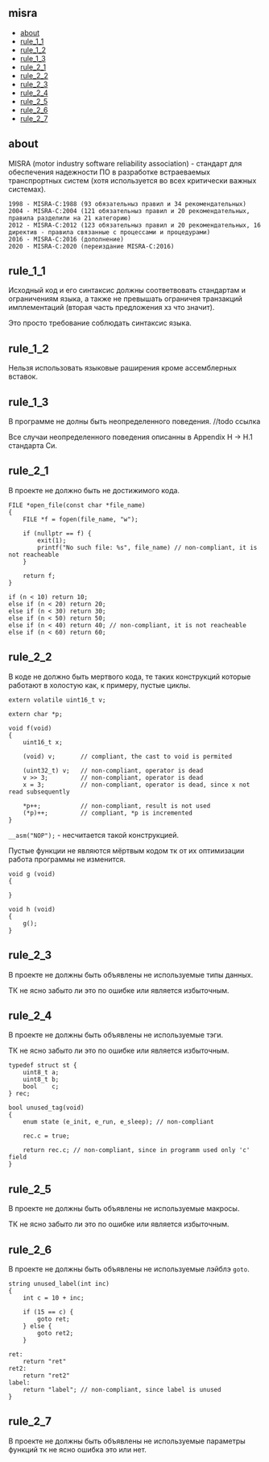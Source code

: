 ## misra

+ [about](#about)
+ [rule_1_1](#rule_1_1)
+ [rule_1_2](#rule_1_2)
+ [rule_1_3](#rule_1_3)
+ [rule_2_1](#rule_2_1)
+ [rule_2_2](#rule_2_2)
+ [rule_2_3](#rule_2_3)
+ [rule_2_4](#rule_2_4)
+ [rule_2_5](#rule_2_5)
+ [rule_2_6](#rule_2_6)
+ [rule_2_7](#rule_2_7)


## about
MISRA (motor industry software reliability association) - стандарт для обеспечения надежности ПО в разработке встраеваемых транспрортных систем (хотя используется во всех критически важных системах).

```
1998 - MISRA-C:1988 (93 обязательныз правил и 34 рекомендательных)
2004 - MISRA-C:2004 (121 обязательныз правил и 20 рекомендательных, правила разделили на 21 категорию)
2012 - MISRA-C:2012 (123 обязательныз правил и 20 рекомендательных, 16 директив - правила связанные с процессами и процедурами)
2016 - MISRA-C:2016 (дополнение)
2020 - MISRA-C:2020 (переиздание MISRA-C:2016)
```

## rule_1_1
Исходный код и его синтаксис должны соответвовать стандартам и ограничениям языка, а также не превышать ограничея транзакций имплементаций (вторая часть предложения хз что значит).

Это просто требование соблюдать синтаксис языка.

## rule_1_2
Нельзя использовать языковые раширения кроме ассемблерных вставок.

## rule_1_3
В программе не долны быть неопределенного поведения. //todo ссылка

Все случаи неопределенного поведения описанны в Appendix H -> H.1 стандарта Си.

## rule_2_1
В проекте не должно быть не достижимого кода.

```
FILE *open_file(const char *file_name)
{
    FILE *f = fopen(file_name, "w");

    if (nullptr == f) {
    	exit(1);
    	printf("No such file: %s", file_name) // non-compliant, it is not reacheable
    }

	return f;
}
```

```
if (n < 10) return 10;
else if (n < 20) return 20;
else if (n < 30) return 30;
else if (n < 50) return 50;
else if (n < 40) return 40; // non-compliant, it is not reacheable
else if (n < 60) return 60;
```


## rule_2_2
В коде не должно быть мертвого кода, те таких конструкций которые работают в холостую как, к примеру, пустые циклы.
```
extern volatile uint16_t v;

extern char *p;

void f(void)
{
	uint16_t x;

	(void) v;       // compliant, the cast to void is permited

	(uint32_t) v;   // non-compliant, operator is dead
	v >> 3;         // non-compliant, operator is dead
	x = 3;          // non-compliant, operator is dead, since x not read subsequently

	*p++;           // non-compliant, result is not used
	(*p)++;         // compliant, *p is incremented
}
```


`__asm("NOP");` - несчитается такой конструкцией.

Пустые функции не являются мёртвым кодом тк от их оптимизации работа программы не изменится.

```
void g (void) 
{

}

void h (void)
{
	g();
}
```
## rule_2_3
В проекте не должны быть объявлены не используемые типы данных.

ТК не ясно забыто ли это по ошибке или является избыточным.

## rule_2_4
В проекте не должны быть объявлены не используемые тэги.

ТК не ясно забыто ли это по ошибке или является избыточным.

```
typedef struct st {
	uint8_t a;
	uint8_t b;
	bool    c;
} rec;

bool unused_tag(void) 
{
	enum state (e_init, e_run, e_sleep); // non-compliant

    rec.c = true;

    return rec.c; // non-compliant, since in programm used only 'c' field
}
```

## rule_2_5
В проекте не должны быть объявлены не используемые макросы.

ТК не ясно забыто ли это по ошибке или является избыточным.

## rule_2_6
В проекте не должны быть объявлены не используемые лэйблэ `goto`.

```
string unused_label(int inc) 
{
	int c = 10 + inc;

	if (15 == c) {
		goto ret;
	} else {
        goto ret2;
	}

ret:
    return "ret"
ret2:
    return "ret2"
label:
    return "label"; // non-compliant, since label is unused
}
```

## rule_2_7
В проекте не должны быть объявлены не используемые параметры функций тк не ясно ошибка это или нет.